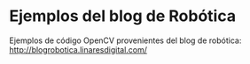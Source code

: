 Ejemplos del blog de Robótica
=============================

Ejemplos de código OpenCV provenientes del blog de robótica:
http://blogrobotica.linaresdigital.com/
